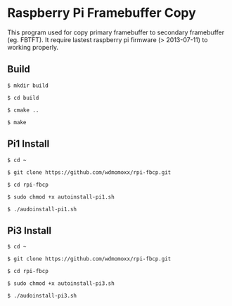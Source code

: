 Raspberry Pi Framebuffer Copy
=============================
This program used for copy primary framebuffer to secondary framebuffer (eg. FBTFT). It require lastest raspberry pi firmware (> 2013-07-11) to working properly.

Build
-----

    $ mkdir build
    
    $ cd build
    
    $ cmake ..
    
    $ make 

Pi1 Install
-----

    $ cd ~
    
    $ git clone https://github.com/wdmomoxx/rpi-fbcp.git
    
    $ cd rpi-fbcp
    
    $ sudo chmod +x autoinstall-pi1.sh
        
    $ ./audoinstall-pi1.sh

Pi3 Install
-----

    $ cd ~
    
    $ git clone https://github.com/wdmomoxx/rpi-fbcp.git
    
    $ cd rpi-fbcp
    
    $ sudo chmod +x autoinstall-pi3.sh
        
    $ ./audoinstall-pi3.sh
